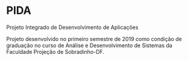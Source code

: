 # PIDA
Projeto Integrado de Desenvolvimento de Aplicações

Projeto desenvolvido no primeiro semestre de 2019 como condição de graduação no curso de Análise e Desenvolvimento de Sistemas da Faculdade Projeção de Sobradinho-DF.
